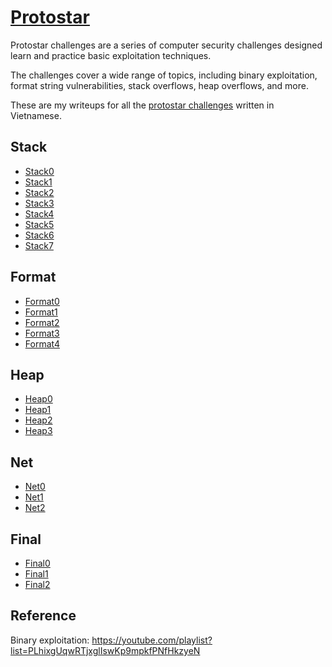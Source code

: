 # [Protostar](https://exploit.education/protostar/)

Protostar challenges are a series of computer security challenges designed learn and practice basic exploitation techniques.

The challenges cover a wide range of topics, including binary exploitation, format string vulnerabilities, stack overflows, heap overflows, and more.

These are my writeups for all the [protostar challenges](<https://exploit.education/protostar/>) written in Vietnamese.

## Stack

- [Stack0](./protostar/stack/stack0/)
- [Stack1](./protostar/stack/stack1/)
- [Stack2](./protostar/stack/stack2/)
- [Stack3](./protostar/stack/stack3/)
- [Stack4](./protostar/stack/stack4/)
- [Stack5](./protostar/stack/stack5/)
- [Stack6](./protostar/stack/stack6/)
- [Stack7](./protostar/stack/stack7/)

## Format

- [Format0](./protostar/format/format0/)
- [Format1](./protostar/format/format1/)
- [Format2](./protostar/format/format2/)
- [Format3](./protostar/format/format3/)
- [Format4](./protostar/format/format4/)

## Heap

- [Heap0](./protostar/heap/heap0/)
- [Heap1](./protostar/heap/heap1/)
- [Heap2](./protostar/heap/heap2/)
- [Heap3](./protostar/heap/heap3/)

## Net

- [Net0](./protostar/net/net0/)
- [Net1](./protostar/net/net1/)
- [Net2](./protostar/net/net2/)

## Final

- [Final0](./protostar/final/final0/)
- [Final1](./protostar/final/final1/)
- [Final2](./protostar/final/final2/)

## Reference

Binary exploitation: <https://youtube.com/playlist?list=PLhixgUqwRTjxglIswKp9mpkfPNfHkzyeN>

